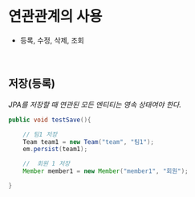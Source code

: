 # 연관관계의 사용

- 등록, 수정, 삭제, 조회

<br/>

## 저장(등록)

_JPA를 저장할 때 연관된 모든 엔티티는 영속 상태여야 한다._

```java
public void testSave(){

    // 팀1 저장
    Team team1 = new Team("team", "팀1");
    em.persist(team1);

    //  회원 1 저장
    Member member1 = new Member("member1", "회원");

}
```
